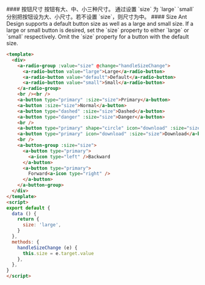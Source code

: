 <cn>
#### 按钮尺寸
按钮有大、中、小三种尺寸。
通过设置 `size` 为 `large` `small` 分别把按钮设为大、小尺寸。若不设置 `size`，则尺寸为中。
</cn>

<us>
#### Size
Ant Design supports a default button size as well as a large and small size.
If a large or small button is desired, set the `size` property to either `large` or `small` respectively. Omit the `size` property for a button with the default size.
</us>

```html
<template>
  <div>
    <a-radio-group :value="size" @change="handleSizeChange">
      <a-radio-button value="large">Large</a-radio-button>
      <a-radio-button value="default">Default</a-radio-button>
      <a-radio-button value="small">Small</a-radio-button>
    </a-radio-group>
    <br /><br />
    <a-button type="primary" :size="size">Primary</a-button>
    <a-button :size="size">Normal</a-button>
    <a-button type="dashed" :size="size">Dashed</a-button>
    <a-button type="danger" :size="size">Danger</a-button>
    <br />
    <a-button type="primary" shape="circle" icon="download" :size="size" />
    <a-button type="primary" icon="download" :size="size">Download</a-button>
    <br />
    <a-button-group :size="size">
      <a-button type="primary">
        <a-icon type="left" />Backward
      </a-button>
      <a-button type="primary">
        Forward<a-icon type="right" />
      </a-button>
    </a-button-group>
  </div>
</template>
<script>
export default {
  data () {
    return {
      size: 'large',
    }
  },
  methods: {
    handleSizeChange (e) {
      this.size = e.target.value
    },
  },
}
</script>
```